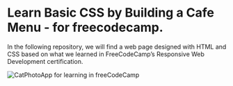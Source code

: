 # Learn Basic CSS by Building a Cafe Menu - for freecodecamp.
In the following repository, we will find a web page designed with HTML and CSS based on what we learned in FreeCodeCamp’s Responsive Web Development certification.

<img src="https://github.com/josedavd-07/CatPhotoAppForFreeCodeCamp/assets/134252125/74e1f8c5-9017-41b4-a2f8-ff8633714ba2" alt="CatPhotoApp for learning in freeCodeCamp">

